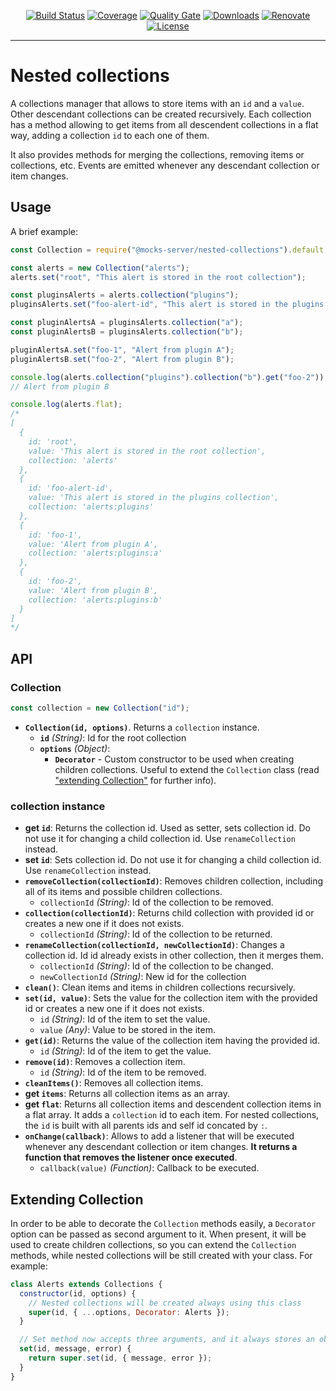<p align="center">
  <a href="https://github.com/mocks-server/main/actions?query=workflow%3Abuild+branch%3Amaster"><img src="https://github.com/mocks-server/main/workflows/build/badge.svg?branch=master" alt="Build Status"></a>
  <a href="https://codecov.io/gh/mocks-server/main"><img src="https://codecov.io/gh/mocks-server/main/branch/master/graph/badge.svg?token=2S8ZR55AJV" alt="Coverage"></a>
  <a href="https://sonarcloud.io/project/overview?id=mocks-server_main_nested-collections"><img src="https://sonarcloud.io/api/project_badges/measure?project=mocks-server_main_nested-collections&metric=alert_status" alt="Quality Gate"></a>
  <a href="https://www.npmjs.com/package/@mocks-server/nested-collections"><img src="https://img.shields.io/npm/dm/@mocks-server/nested-collections.svg" alt="Downloads"></a>
  <a href="https://renovatebot.com"><img src="https://img.shields.io/badge/renovate-enabled-brightgreen.svg" alt="Renovate"></a>
  <a href="https://github.com/mocks-server/main/blob/master/packages/nested-collections/LICENSE"><img src="https://img.shields.io/npm/l/@mocks-server/nested-collections.svg" alt="License"></a>
</p>

---

# Nested collections

A collections manager that allows to store items with an `id` and a `value`. Other descendant collections can be created recursively. Each collection has a method allowing to get items from all descendent collections in a flat way, adding a collection `id` to each one of them.

It also provides methods for merging the collections, removing items or collections, etc. Events are emitted whenever any descendant collection or item changes.

## Usage

A brief example:

```js
const Collection = require("@mocks-server/nested-collections").default;

const alerts = new Collection("alerts");
alerts.set("root", "This alert is stored in the root collection");

const pluginsAlerts = alerts.collection("plugins");
pluginsAlerts.set("foo-alert-id", "This alert is stored in the plugins collection");

const pluginAlertsA = pluginsAlerts.collection("a");
const pluginAlertsB = pluginsAlerts.collection("b");

pluginAlertsA.set("foo-1", "Alert from plugin A");
pluginAlertsB.set("foo-2", "Alert from plugin B");

console.log(alerts.collection("plugins").collection("b").get("foo-2"));
// Alert from plugin B

console.log(alerts.flat);
/*
[
  {
    id: 'root',
    value: 'This alert is stored in the root collection',
    collection: 'alerts'
  },
  {
    id: 'foo-alert-id',
    value: 'This alert is stored in the plugins collection',
    collection: 'alerts:plugins'
  },
  {
    id: 'foo-1',
    value: 'Alert from plugin A',
    collection: 'alerts:plugins:a'
  },
  {
    id: 'foo-2',
    value: 'Alert from plugin B',
    collection: 'alerts:plugins:b'
  }
]
*/
```

## API

### Collection

```js
const collection = new Collection("id");
``` 

* __`Collection(id, options)`__. Returns a `collection` instance.
  * __`id`__ _(String)_: Id for the root collection
  * __`options`__ _(Object)_:
    * __`Decorator`__ - Custom constructor to be used when creating children collections. Useful to extend the `Collection` class (read ["extending Collection"](#extending-collection) for further info).

### collection instance

* __get `id`__: Returns the collection id. Used as setter, sets collection id. Do not use it for changing a child collection id. Use `renameCollection` instead.
* __set `id`__: Sets collection id. Do not use it for changing a child collection id. Use `renameCollection` instead.
* __`removeCollection(collectionId)`__: Removes children collection, including all of its items and possible children collections.
  * `collectionId` _(String)_: Id of the collection to be removed.
* __`collection(collectionId)`__: Returns child collection with provided id or creates a new one if it does not exists.
  * `collectionId` _(String)_: Id of the collection to be returned.
* __`renameCollection(collectionId, newCollectionId)`__: Changes a collection id. Id id already exists in other collection, then it merges them.
  * `collectionId` _(String)_: Id of the collection to be changed.
  * `newCollectionId` _(String)_: New id for the collection
* __`clean()`__: Clean items and items in children collections recursively.
* __`set(id, value)`__: Sets the value for the collection item with the provided id or creates a new one if it does not exists.
  * `id` _(String)_: Id of the item to set the value.
  * `value` _(Any)_: Value to be stored in the item.
* __`get(id)`__: Returns the value of the collection item having the provided id.
  * `id` _(String)_: Id of the item to get the value.
* __`remove(id)`__: Removes a collection item.
  * `id` _(String)_: Id of the item to be removed.
* __`cleanItems()`__: Removes all collection items.
* __get `items`__: Returns all collection items as an array.
* __get `flat`__: Returns all collection items and descendent collection items in a flat array. It adds a `collection` id to each item. For nested collections, the `id` is built with all parents ids and self id concated by `:`.
* __`onChange(callback)`__: Allows to add a listener that will be executed whenever any descendant collection or item changes. __It returns a function that removes the listener once executed__.
  * `callback(value)` _(Function)_: Callback to be executed.

## Extending Collection

In order to be able to decorate the `Collection` methods easily, a `Decorator` option can be passed as second argument to it. When present, it will be used to create children collections, so you can extend the `Collection` methods, while nested collections will be still created with your class. For example:

```js
class Alerts extends Collections {
  constructor(id, options) {
    // Nested collections will be created always using this class
    super(id, { ...options, Decorator: Alerts });
  }

  // Set method now accepts three arguments, and it always stores an object
  set(id, message, error) {
    return super.set(id, { message, error });
  }
}
```
